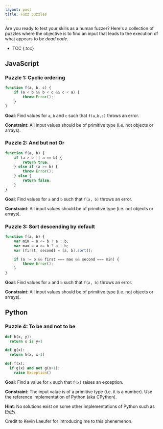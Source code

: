 ```yaml
---
layout: post
title: Fuzz puzzles
---
```


Are you ready to test your skills as a human fuzzer? Here's a collection of puzzles where the objective is to find an input that leads to the execution of what appears to be *dead code*. 

* TOC {:toc}

## JavaScript

### Puzzle 1: Cyclic ordering

~~~javascript
function f(a, b, c) {
	if (a < b && b < c && c < a) {
		throw Error();
	}
}
~~~

**Goal**: Find values for `a`, `b` and `c` such that `f(a,b,c)` throws an error.

**Constraint**: All input values should be of primitive type (i.e. not objects or arrays).

### Puzzle 2: And but not Or

~~~javascript
function f(a, b) {
	if (a > b || a == b) {
		return true;
	} else if (a >= b) {
		throw Error();
	} else {
		return false;
	}
}
~~~

**Goal**: Find values for `a` and `b` such that `f(a, b)` throws an error.

**Constraint**: All input values should be of primitive type (i.e. not objects or arrays).

### Puzzle 3: Sort descending by default

~~~javascript
function f(a, b) {
	var min = a <= b ? a : b;
	var max = a >= b ? a : b;
	var [first, second] = [a, b].sort();

	if (a != b && first === max && second === min) {
		throw Error();
	}
}
~~~

**Goal**: Find values for `a` and `b` such that `f(a, b)` throws an error.

**Constraint**: All input values should be of primitive type (i.e. not objects or arrays).

## Python

### Puzzle 4: To be and not to be
~~~python
def h(x, y):
  return x is y+1

def g(x):
  return h(x, x-1)

def f(x):
  if g(x) and not g(x+1):
    raise Exception()
~~~


**Goal**: Find a value for `x` such that `f(x)` raises an exception.

**Constraint**: The input value is of a primitive type (i.e. it is a number). Use the reference implementation of Python (aka CPython).

**Hint**: No solutions exist on some other implementations of Python such as [PyPy](https://pypy.org).

Credit to Kevin Laeufer for introducing me to this phenemenon.
